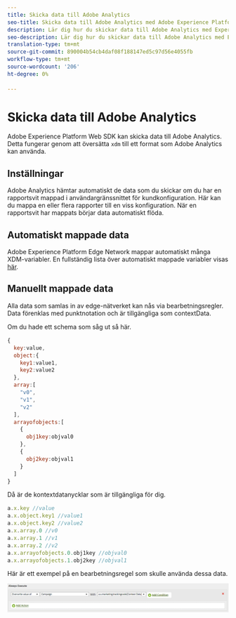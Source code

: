```yaml
---
title: Skicka data till Adobe Analytics
seo-title: Skicka data till Adobe Analytics med Adobe Experience Platform Web SDK
description: Lär dig hur du skickar data till Adobe Analytics med Experience Platform Web SDK
seo-description: Lär dig hur du skickar data till Adobe Analytics med Experience Platform Web SDK
translation-type: tm+mt
source-git-commit: 890004b54cb4daf08f188147ed5c97d56e4055fb
workflow-type: tm+mt
source-wordcount: '206'
ht-degree: 0%

---
```



# Skicka data till Adobe Analytics

Adobe Experience Platform Web SDK kan skicka data till Adobe Analytics. Detta fungerar genom att översätta `xdm` till ett format som Adobe Analytics kan använda.

## Inställningar

Adobe Analytics hämtar automatiskt de data som du skickar om du har en rapportsvit mappad i användargränssnittet för kundkonfiguration. Här kan du mappa en eller flera rapporter till en viss konfiguration. När en rapportsvit har mappats börjar data automatiskt flöda.

## Automatiskt mappade data

Adobe Experience Platform Edge Network mappar automatiskt många XDM-variabler. En fullständig lista över automatiskt mappade variabler visas [här](../analytics/automatically-mapped-vars.md).

## Manuellt mappade data

Alla data som samlas in av edge-nätverket kan nås via bearbetningsregler. Data förenklas med punktnotation och är tillgängliga som contextData.

Om du hade ett schema som såg ut så här.

```javascript
{
  key:value,
  object:{
    key1:value1,
    key2:value2
  },
  array:[
    "v0",
    "v1",
    "v2"
  ],
  arrayofobjects:[
    {
      obj1key:objval0
    },
    {
      obj2key:objval1
    }
  ]
}
```

Då är de kontextdatanycklar som är tillgängliga för dig.

```javascript
a.x.key //value
a.x.object.key1 //value1
a.x.object.key2 //value2
a.x.array.0 //v0
a.x.array.1 //v1
a.x.array.2 //v2
a.x.arrayofobjects.0.obj1key //objval0
a.x.arrayofobjects.1.obj2key //objval1
```

Här är ett exempel på en bearbetningsregel som skulle använda dessa data.

![Gränssnitt för bearbetningsregler](../../../assets/edge_analytics_processing_rules.png)
